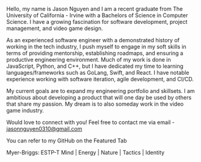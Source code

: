 Hello, my name is Jason Nguyen and I am a recent graduate from The University of California - Irvine with a Bachelors of Science in Computer Science. I have a growing fascination for software development, project management, and video game design.

As an experienced software engineer with a demonstrated history of working in the tech industry, I push myself to engage in my soft skills in terms of providing mentorship, establishing roadmaps, and ensuring a productive engineering environment. Much of my work is done in JavaScript, Python, and C++, but I have dedicated my time to learning languages/frameworks such as GoLang, Swift, and React. I have notable experience working with software iteration, agile development, and CI/CD.

My current goals are to expand my engineering portfolio and skillsets. I am ambitious about developing a product that will one day be used by others that share my passion. My dream is to also someday work in the video game industry.

Would love to connect with you! Feel free to contact me via email - 
jasonnguyen0310@gmail.com

You can refer to my GitHub on the Featured Tab

Myer-Briggs: ESTP-T
Mind | Energy | Nature | Tactics | Identity

<!---
jasonnguyen0310/jasonnguyen0310 is a ✨ special ✨ repository because its `README.md` (this file) appears on your GitHub profile.
You can click the Preview link to take a look at your changes.
--->
